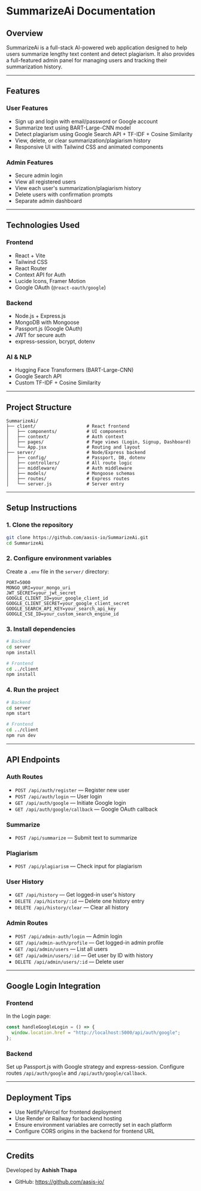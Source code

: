 # SummarizeAi Documentation

## Overview
SummarizeAi is a full-stack AI-powered web application designed to help users summarize lengthy text content and detect plagiarism. It also provides a full-featured admin panel for managing users and tracking their summarization history.

---

## Features

### User Features
- Sign up and login with email/password or Google account
- Summarize text using BART-Large-CNN model
- Detect plagiarism using Google Search API + TF-IDF + Cosine Similarity
- View, delete, or clear summarization/plagiarism history
- Responsive UI with Tailwind CSS and animated components

### Admin Features
- Secure admin login
- View all registered users
- View each user's summarization/plagiarism history
- Delete users with confirmation prompts
- Separate admin dashboard

---

## Technologies Used

### Frontend
- React + Vite
- Tailwind CSS
- React Router
- Context API for Auth
- Lucide Icons, Framer Motion
- Google OAuth (`@react-oauth/google`)

### Backend
- Node.js + Express.js
- MongoDB with Mongoose
- Passport.js (Google OAuth)
- JWT for secure auth
- express-session, bcrypt, dotenv

### AI & NLP
- Hugging Face Transformers (BART-Large-CNN)
- Google Search API
- Custom TF-IDF + Cosine Similarity

---

## Project Structure

```
SummarizeAi/
├── client/                   # React frontend
│   ├── components/           # UI components
│   ├── context/              # Auth context
│   ├── pages/                # Page views (Login, Signup, Dashboard)
│   └── App.jsx               # Routing and layout
├── server/                   # Node/Express backend
│   ├── config/               # Passport, DB, dotenv
│   ├── controllers/          # All route logic
│   ├── middleware/           # Auth middleware
│   ├── models/               # Mongoose schemas
│   ├── routes/               # Express routes
│   └── server.js             # Server entry
```

---

## Setup Instructions

### 1. Clone the repository
```bash
git clone https://github.com/aasis-io/SummarizeAi.git
cd SummarizeAi
```

### 2. Configure environment variables
Create a `.env` file in the `server/` directory:
```env
PORT=5000
MONGO_URI=your_mongo_uri
JWT_SECRET=your_jwt_secret
GOOGLE_CLIENT_ID=your_google_client_id
GOOGLE_CLIENT_SECRET=your_google_client_secret
GOOGLE_SEARCH_API_KEY=your_search_api_key
GOOGLE_CSE_ID=your_custom_search_engine_id
```

### 3. Install dependencies
```bash
# Backend
cd server
npm install

# Frontend
cd ../client
npm install
```

### 4. Run the project
```bash
# Backend
cd server
npm start

# Frontend
cd ../client
npm run dev
```

---

## API Endpoints

### Auth Routes
- `POST /api/auth/register` — Register new user
- `POST /api/auth/login` — User login
- `GET /api/auth/google` — Initiate Google login
- `GET /api/auth/google/callback` — Google OAuth callback

### Summarize
- `POST /api/summarize` — Submit text to summarize

### Plagiarism
- `POST /api/plagiarism` — Check input for plagiarism

### User History
- `GET /api/history` — Get logged-in user's history
- `DELETE /api/history/:id` — Delete one history entry
- `DELETE /api/history/clear` — Clear all history

### Admin Routes
- `POST /api/admin-auth/login` — Admin login
- `GET /api/admin-auth/profile` — Get logged-in admin profile
- `GET /api/admin/users` — List all users
- `GET /api/admin/users/:id` — Get user by ID with history
- `DELETE /api/admin/users/:id` — Delete user

---

## Google Login Integration

### Frontend
In the Login page:
```js
const handleGoogleLogin = () => {
  window.location.href = "http://localhost:5000/api/auth/google";
};
```

### Backend
Set up Passport.js with Google strategy and express-session.
Configure routes `/api/auth/google` and `/api/auth/google/callback`.

---

## Deployment Tips
- Use Netlify/Vercel for frontend deployment
- Use Render or Railway for backend hosting
- Ensure environment variables are correctly set in each platform
- Configure CORS origins in the backend for frontend URL

---

## Credits

Developed by **Ashish Thapa**
- GitHub: https://github.com/aasis-io/

